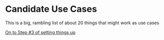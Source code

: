 # Candidate Use Cases

This is a big, rambling list of about 20 things that might work as use cases


[On to Step #3 of setting things up](step-3.md)
